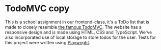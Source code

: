 # TodoMVC copy
This is a school assignment in our frontend-class, it's a ToDo list that is made to closely resemble [the famous TodoMVC](https://todomvc.com/examples/backbone/).
The website has a responsive design and is made using HTML, CSS and TypeScript. We've also incorporated use of local storage to store todos for the user.
Tests for this project were written using [Playwright](https://playwright.dev/).
